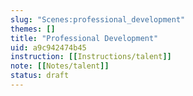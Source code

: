 ```yaml
---
slug: "Scenes:professional_development"
themes: []
title: "Professional Development"
uid: a9c942474b45
instruction: [[Instructions/talent]]
note: [[Notes/talent]]
status: draft
---
```

